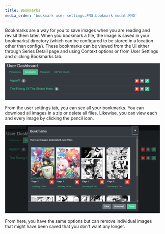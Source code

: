 ```yaml
---
title: Bookmarks
media_order: 'bookmark user settings.PNG,bookmark modal.PNG'
---
```


Bookmarks are a way for you to save images when you are reading and revisit them later. When you bookmark a file, the image is saved in your bookmarks/ directory (which can be configured to be stored in a location other than config/). These bookmarks can be viewed from the UI either through Series Detail page and using Context options or from User Settings and clicking Bookmarks tab.

![bookmark%20user%20settings](bookmark%20user%20settings.PNG "bookmark%20user%20settings")

From the user settings tab, you can see all your bookmarks. You can download all images in a zip or delete all files. Likewise, you can view each and every image by clicking the pencil icon.

![bookmark%20modal](bookmark%20modal.PNG "bookmark%20modal")

From here, you have the same options but can remove individual images that might have been saved that you don't want any longer.